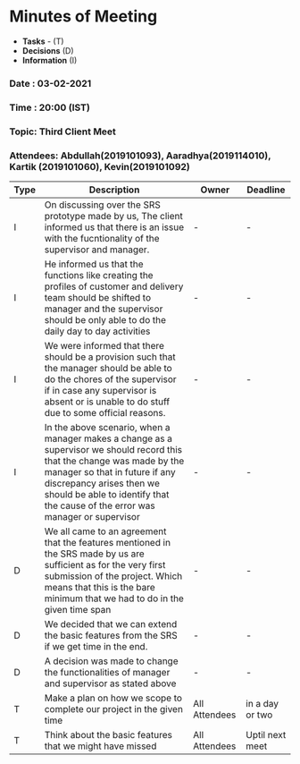 # Minutes of Meeting

* **Tasks** - (T)
* **Decisions** (D)
* **Information** (I)
 
### Date : 03-02-2021
### Time : 20:00 (IST)
### Topic: Third Client Meet
### Attendees: Abdullah(2019101093), Aaradhya(2019114010), Kartik (2019101060), Kevin(2019101092)

Type | Description | Owner | Deadline
---- | ---- | ---- | ----
I | On discussing over the SRS prototype made by us, The client informed us that there is an issue with the fucntionality of the supervisor and manager. | - | -
I | He informed us that the functions like creating the profiles of customer and delivery team should be shifted to manager and the supervisor should be only able to do the daily day to day activities | - | -
I | We were informed that there should be a provision such that the manager should be able to do the chores of the supervisor if in case any supervisor is absent or is unable to do stuff due to some official reasons. | - | -
I | In the above scenario, when a manager makes a change as a supervisor we should record this that the change was made by the manager so that in future if any discrepancy arises then we should be able to identify that the cause of the error was manager or supervisor | - | -
D | We all came to an agreement that the features mentioned in the SRS made by us are sufficient as for the very first submission of the project. Which means that this is the bare minimum that we had to do in the given time span | - | -
D | We decided that we can extend the basic features from the SRS if we get time in the end. | - | -
D | A decision was made to change the functionalities of manager and supervisor as stated above | - | -
T | Make a plan on how we scope to complete our project in the given time | All Attendees | in a day or two 
T | Think about the basic features that we might have missed | All Attendees | Uptil next meet